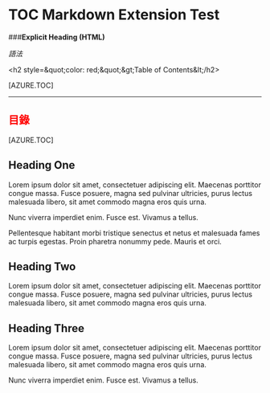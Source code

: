 <properties linkid="example-toc-extension-explicit-heading" urlDisplayName="TOC Markdown Extension Test" pageTitle="TOC Markdown Extension Test" title="TOC Markdown Extension Test" metaKeywords="southworks" description="Tests for the TOC Markdown Extension." metaCanonical="" disqusComments="1" umbracoNaviHide="0" writer="f2bo" services="" solutions="" documentationCenter="" authors="" videoId="" scriptId="" />

# TOC Markdown Extension Test

###**Explicit Heading (HTML)**

*語法*

&lt;h2 style=<ph id="ph1">&amp;quot;</ph>color: red;<ph id="ph2">&amp;quot;&amp;gt;</ph>Table of Contents<ph id="ph3">&amp;lt;</ph>/h2&gt;

&lbrack;AZURE.TOC&rbrack;

<hr />

<h2 style="color: red;">目錄</h2>
[AZURE.TOC]

## Heading One
Lorem ipsum dolor sit amet, consectetuer adipiscing elit. Maecenas porttitor congue massa. Fusce posuere, magna sed pulvinar ultricies, purus lectus malesuada libero, sit amet commodo magna eros quis urna.

Nunc viverra imperdiet enim. Fusce est. Vivamus a tellus.

Pellentesque habitant morbi tristique senectus et netus et malesuada fames ac turpis egestas. Proin pharetra nonummy pede. Mauris et orci.

## Heading Two
Lorem ipsum dolor sit amet, consectetuer adipiscing elit. Maecenas porttitor congue massa. Fusce posuere, magna sed pulvinar ultricies, purus lectus malesuada libero, sit amet commodo magna eros quis urna.

## Heading Three
Lorem ipsum dolor sit amet, consectetuer adipiscing elit. Maecenas porttitor congue massa. Fusce posuere, magna sed pulvinar ultricies, purus lectus malesuada libero, sit amet commodo magna eros quis urna.

Nunc viverra imperdiet enim. Fusce est. Vivamus a tellus.
